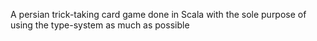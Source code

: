 A persian trick-taking card game done in Scala with the sole purpose of using the type-system as much as possible
